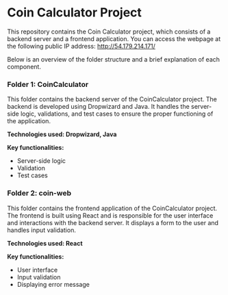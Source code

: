 ﻿# Coin Calculator Project
This repository contains the Coin Calculator project, which consists of a backend server and a frontend application. You can access the webpage at the following public IP address: http://54.179.214.171/

Below is an overview of the folder structure and a brief explanation of each component.

### Folder 1: CoinCalculator 
This folder contains the backend server of the CoinCalculator project. The backend is developed using Dropwizard and Java. It handles the server-side logic, validations, and test cases to ensure the proper functioning of the application.

**Technologies used: Dropwizard, Java**

**Key functionalities:**
- Server-side logic
- Validation
- Test cases

### Folder 2: coin-web
This folder contains the frontend application of the CoinCalculator project. The frontend is built using React and is responsible for the user interface and interactions with the backend server. It displays a form to the user and handles input validation.

**Technologies used: React**

**Key functionalities:**
- User interface
- Input validation
- Displaying error message 
